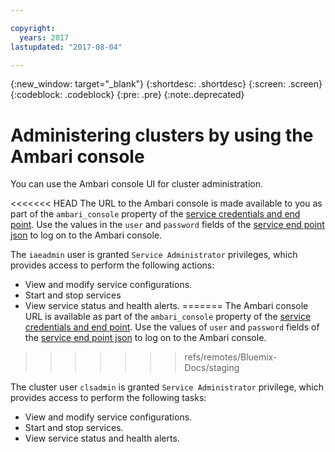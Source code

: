 ```yaml
---

copyright:
  years: 2017
lastupdated: "2017-08-04"

---
```


<!-- Attribute Definitions -->
{:new_window: target="_blank"}
{:shortdesc: .shortdesc}
{:screen: .screen}
{:codeblock: .codeblock}
{:pre: .pre}
{:note:.deprecated}


# Administering clusters by using the Ambari console

You can use the Ambari console UI for cluster administration.

<<<<<<< HEAD
The URL to the Ambari console is made available to you as part of the `ambari_console` property of the [service credentials and end point](./Retrieve-service-credentials-and-service-end-points.html). Use the values in the `user` and `password` fields of the [service end point json](./Retrieve-service-credentials-and-service-end-points.html#viewing-the-service-key) to log on to the Ambari console.

The `iaeadmin` user is granted `Service Administrator` privileges, which provides access to perform the following actions:

* View and modify service configurations.
* Start and stop services
* View service status and health alerts.
=======
The Ambari console URL is available as part of the `ambari_console` property of the [service credentials and end point](./Retrieve-service-credentials-and-service-end-points.html). Use the values of `user` and `password` fields of the [service end point json](./Retrieve-service-credentials-and-service-end-points.html#sample-response) to log on to the Ambari console.
>>>>>>> refs/remotes/Bluemix-Docs/staging

The cluster user `clsadmin` is granted `Service Administrator` privilege, which provides access to perform the following tasks:

* View and modify service configurations.
* Start and stop services.
* View service status and health alerts.
